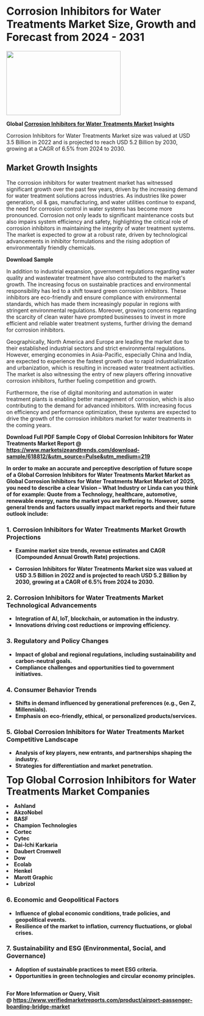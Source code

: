 <H1>Corrosion Inhibitors for Water Treatments Market Size, Growth and Forecast from 2024 - 2031</H1><img class="aligncenter size-medium wp-image-584254" src="https://thirdeyenews.in/wp-content/uploads/2024/09/Global-Market-Research-300x168.jpeg" alt="" width="300" height="168" /><p><strong>Global&nbsp;<a href="https://www.marketsizeandtrends.com/download-sample/618812/&amp;utm_source=Pulse&amp;utm_medium=219">Corrosion Inhibitors for Water Treatments Market</a> Insights</strong></p><p>Corrosion Inhibitors for Water Treatments Market size was valued at USD 3.5 Billion in 2022 and is projected to reach USD 5.2 Billion by 2030, growing at a CAGR of 6.5% from 2024 to 2030.</p><p><h2>Market Growth Insights</h2> <p>The corrosion inhibitors for water treatment market has witnessed significant growth over the past few years, driven by the increasing demand for water treatment solutions across industries. As industries like power generation, oil & gas, manufacturing, and water utilities continue to expand, the need for corrosion control in water systems has become more pronounced. Corrosion not only leads to significant maintenance costs but also impairs system efficiency and safety, highlighting the critical role of corrosion inhibitors in maintaining the integrity of water treatment systems. The market is expected to grow at a robust rate, driven by technological advancements in inhibitor formulations and the rising adoption of environmentally friendly chemicals.</p> <p><strong>Download Sample</strong></p> <p>In addition to industrial expansion, government regulations regarding water quality and wastewater treatment have also contributed to the market's growth. The increasing focus on sustainable practices and environmental responsibility has led to a shift toward green corrosion inhibitors. These inhibitors are eco-friendly and ensure compliance with environmental standards, which has made them increasingly popular in regions with stringent environmental regulations. Moreover, growing concerns regarding the scarcity of clean water have prompted businesses to invest in more efficient and reliable water treatment systems, further driving the demand for corrosion inhibitors.</p> <p>Geographically, North America and Europe are leading the market due to their established industrial sectors and strict environmental regulations. However, emerging economies in Asia-Pacific, especially China and India, are expected to experience the fastest growth due to rapid industrialization and urbanization, which is resulting in increased water treatment activities. The market is also witnessing the entry of new players offering innovative corrosion inhibitors, further fueling competition and growth.</p> <p>Furthermore, the rise of digital monitoring and automation in water treatment plants is enabling better management of corrosion, which is also contributing to the demand for advanced inhibitors. With increasing focus on efficiency and performance optimization, these systems are expected to drive the growth of the corrosion inhibitors market for water treatments in the coming years.</p> <p><strong></p><p><span class=""><strong>Download Full PDF Sample Copy of Global Corrosion Inhibitors for Water Treatments Market Report</strong> @ <a href="https://www.marketsizeandtrends.com/download-sample/618812/&amp;utm_source=Pulse&amp;utm_medium=219" target="_blank">https://www.marketsizeandtrends.com/download-sample/618812/&amp;utm_source=Pulse&amp;utm_medium=219</a></span></p><p>In order to make an accurate and perceptive description of future scope of a Global&nbsp;Corrosion Inhibitors for Water Treatments Market Market as Global&nbsp;Corrosion Inhibitors for Water Treatments Market Market of 2025, you need to describe a clear Vision &ndash; What Industry or Linda can you think of for example: Quote from a Technology, healthcare, automotive, renewable energy, name the market you are Reffering to. However, some general trends and factors usually impact market reports and their future outlook include:</p><h3>1.&nbsp;<strong>Corrosion Inhibitors for Water Treatments Market Growth Projections</strong></h3><ul><li>Examine market size trends, revenue estimates and CAGR (Compounded Annual Growth Rate) projections.</li><li><p>Corrosion Inhibitors for Water Treatments Market size was valued at USD 3.5 Billion in 2022 and is projected to reach USD 5.2 Billion by 2030, growing at a CAGR of 6.5% from 2024 to 2030.</p></li></ul><h3>2.&nbsp;<strong>Corrosion Inhibitors for Water Treatments Market Technological Advancements</strong></h3><ul><li>Integration of AI, IoT, blockchain, or automation in the industry.</li><li>Innovations driving cost reductions or improving efficiency.</li></ul><h3>3.&nbsp;<strong>Regulatory and Policy Changes</strong></h3><ul><li>Impact of global and regional regulations, including sustainability and carbon-neutral goals.</li><li>Compliance challenges and opportunities tied to government initiatives.</li></ul><h3>4.&nbsp;<strong>Consumer Behavior Trends</strong></h3><ul><li>Shifts in demand influenced by generational preferences (e.g., Gen Z, Millennials).</li><li>Emphasis on eco-friendly, ethical, or personalized products/services.</li></ul><h3>5.&nbsp;<strong>Global Corrosion Inhibitors for Water Treatments Market Competitive Landscape</strong></h3><ul><li>Analysis of key players, new entrants, and partnerships shaping the industry.</li><li>Strategies for differentiation and market penetration.</li></ul><p data-pm-slice="1 1 []"><span style="color: inherit; font-family: inherit; font-size: 25px;">Top Global Corrosion Inhibitors for Water Treatments Market Companies</span></p><div class="" data-test-id=""><p><li>Ashland</li><li> AkzoNobel</li><li> BASF</li><li> Champion Technologies</li><li> Cortec</li><li> Cytec</li><li> Dai-Ichi Karkaria</li><li> Daubert Cromwell</li><li> Dow</li><li> Ecolab</li><li> Henkel</li><li> Marott Graphic</li><li> Lubrizol</li></p></div><h3>6.&nbsp;<strong>Economic and Geopolitical Factors</strong></h3><ul><li>Influence of global economic conditions, trade policies, and geopolitical events.</li><li>Resilience of the market to inflation, currency fluctuations, or global crises.</li></ul><h3>7.&nbsp;<strong>Sustainability and ESG (Environmental, Social, and Governance)</strong></h3><ul><li>Adoption of sustainable practices to meet ESG criteria.</li><li>Opportunities in green technologies and circular economy principles.</li></ul><h2><strong style="font-size: 14px;">For More Information or Query, Visit @&nbsp;</strong><a style="background-color: #ffffff; font-size: 14px;" href="https://www.marketsizeandtrends.com/report/corrosion-inhibitors-for-water-treatments-market/" target="_blank">https://www.verifiedmarketreports.com/product/airport-passenger-boarding-bridge-market</a></h2>
